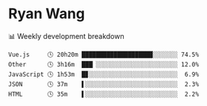 # Ryan Wang

 <!-- waka-box start -->
📊 Weekly development breakdown
```text
Vue.js     🕓 20h20m ████████████████████░░░░░░░ 74.5%
Other      🕓 3h16m  ███▏░░░░░░░░░░░░░░░░░░░░░░░ 12.0%
JavaScript 🕓 1h53m  █▊░░░░░░░░░░░░░░░░░░░░░░░░░  6.9%
JSON       🕓 37m    ▌░░░░░░░░░░░░░░░░░░░░░░░░░░  2.3%
HTML       🕓 35m    ▌░░░░░░░░░░░░░░░░░░░░░░░░░░  2.2%
```
<!-- Powered by https://github.com/YouEclipse/waka-box-go . -->
<!-- waka-box end -->